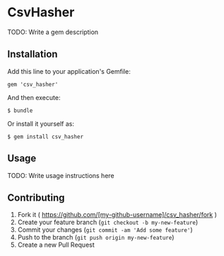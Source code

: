 # CsvHasher

TODO: Write a gem description

## Installation

Add this line to your application's Gemfile:

    gem 'csv_hasher'

And then execute:

    $ bundle

Or install it yourself as:

    $ gem install csv_hasher

## Usage

TODO: Write usage instructions here

## Contributing

1. Fork it ( https://github.com/[my-github-username]/csv_hasher/fork )
2. Create your feature branch (`git checkout -b my-new-feature`)
3. Commit your changes (`git commit -am 'Add some feature'`)
4. Push to the branch (`git push origin my-new-feature`)
5. Create a new Pull Request
